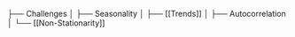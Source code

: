 
├── Challenges 
│ ├── Seasonality 
│ ├── [[Trends]] 
│ ├── Autocorrelation 
│ └── [[Non-Stationarity]]

